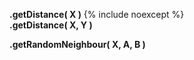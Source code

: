 **.getDistance( X )**
{% include noexcept %}
<br/>
**.getDistance( X, Y )**

**.getRandomNeighbour( X, A, B )**